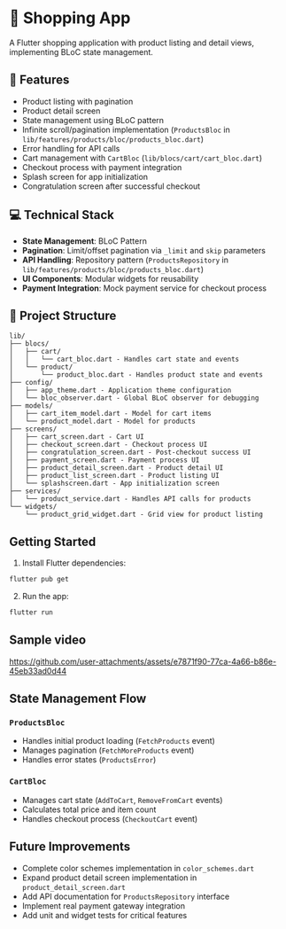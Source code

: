 # 🛒 Shopping App

A Flutter shopping application with product listing and detail views, implementing BLoC state management.

## 🚀 Features

- Product listing with pagination
- Product detail screen
- State management using BLoC pattern
- Infinite scroll/pagination implementation (`ProductsBloc` in `lib/features/products/bloc/products_bloc.dart`)
- Error handling for API calls
- Cart management with `CartBloc` (`lib/blocs/cart/cart_bloc.dart`)
- Checkout process with payment integration
- Splash screen for app initialization
- Congratulation screen after successful checkout

## 💻 Technical Stack

- **State Management**: BLoC Pattern
- **Pagination**: Limit/offset pagination via `_limit` and `skip` parameters
- **API Handling**: Repository pattern (`ProductsRepository` in `lib/features/products/bloc/products_bloc.dart`)
- **UI Components**: Modular widgets for reusability
- **Payment Integration**: Mock payment service for checkout process

## 📂 Project Structure

```
lib/
├── blocs/
│   ├── cart/
│   │   └── cart_bloc.dart - Handles cart state and events
│   └── product/
│       └── product_bloc.dart - Handles product state and events
├── config/
│   ├── app_theme.dart - Application theme configuration
│   └── bloc_observer.dart - Global BLoC observer for debugging
├── models/
│   ├── cart_item_model.dart - Model for cart items
│   └── product_model.dart - Model for products
├── screens/
│   ├── cart_screen.dart - Cart UI
│   ├── checkout_screen.dart - Checkout process UI
│   ├── congratulation_screen.dart - Post-checkout success UI
│   ├── payment_screen.dart - Payment process UI
│   ├── product_detail_screen.dart - Product detail UI
│   ├── product_list_screen.dart - Product listing UI
│   └── splashscreen.dart - App initialization screen
├── services/
│   └── product_service.dart - Handles API calls for products
└── widgets/
    └── product_grid_widget.dart - Grid view for product listing
```

## Getting Started

1. Install Flutter dependencies:
```bash
flutter pub get
```

2. Run the app:
```bash
flutter run
```

## Sample video 

https://github.com/user-attachments/assets/e7871f90-77ca-4a66-b86e-45eb33ad0d44

## State Management Flow

### `ProductsBloc`
- Handles initial product loading (`FetchProducts` event)
- Manages pagination (`FetchMoreProducts` event)
- Handles error states (`ProductsError`)

### `CartBloc`
- Manages cart state (`AddToCart`, `RemoveFromCart` events)
- Calculates total price and item count
- Handles checkout process (`CheckoutCart` event)

## Future Improvements

- Complete color schemes implementation in `color_schemes.dart`
- Expand product detail screen implementation in `product_detail_screen.dart`
- Add API documentation for `ProductsRepository` interface
- Implement real payment gateway integration
- Add unit and widget tests for critical features
